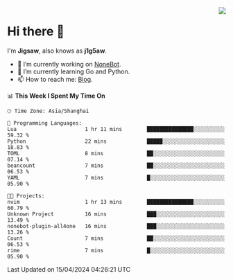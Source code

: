 <a href="#">
  <img align="right" src="https://github-readme-stats.vercel.app/api?username=j1g5awi&count_private=true&show_icons=true&title_color=80070B&text_color=B3B3B3&bg_color=212121&icon_color=80070B" />
</a>

# Hi there 👋

I'm **Jigsaw**, also knows as **j1g5aw**.

- 🔭 I’m currently working on [NoneBot](https://github.com/nonebot).
- 🌱 I’m currently learning Go and Python.
- 📫 How to reach me: [Blog](https://blog.maddestroyer.xyz/).

<!--START_SECTION:waka-->
📊 **This Week I Spent My Time On** 

```text
🕑︎ Time Zone: Asia/Shanghai

💬 Programming Languages: 
Lua                      1 hr 11 mins        ███████████████░░░░░░░░░░   59.32 % 
Python                   22 mins             █████░░░░░░░░░░░░░░░░░░░░   18.83 % 
TOML                     8 mins              ██░░░░░░░░░░░░░░░░░░░░░░░   07.14 % 
beancount                7 mins              ██░░░░░░░░░░░░░░░░░░░░░░░   06.53 % 
YAML                     7 mins              █░░░░░░░░░░░░░░░░░░░░░░░░   05.90 % 

🐱‍💻 Projects: 
nvim                     1 hr 13 mins        ███████████████░░░░░░░░░░   60.79 % 
Unknown Project          16 mins             ███░░░░░░░░░░░░░░░░░░░░░░   13.49 % 
nonebot-plugin-all4one   16 mins             ███░░░░░░░░░░░░░░░░░░░░░░   13.26 % 
Count                    7 mins              ██░░░░░░░░░░░░░░░░░░░░░░░   06.53 % 
rime                     7 mins              █░░░░░░░░░░░░░░░░░░░░░░░░   05.90 % 
```


 Last Updated on 15/04/2024 04:26:21 UTC
<!--END_SECTION:waka-->
